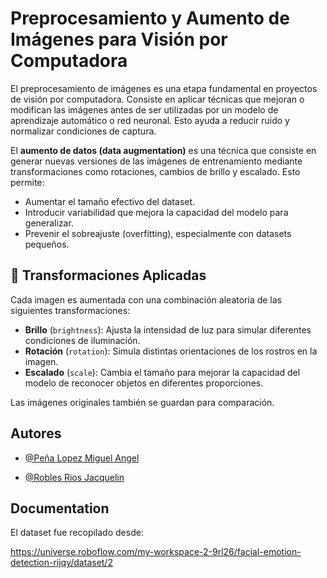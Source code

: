 # Preprocesamiento y Aumento de Imágenes para Visión por Computadora

El preprocesamiento de imágenes es una etapa fundamental en proyectos de visión por computadora. Consiste en aplicar técnicas que mejoran o modifican las imágenes antes de ser utilizadas por un modelo de aprendizaje automático o red neuronal. Esto ayuda a reducir ruido y normalizar condiciones de captura.

El **aumento de datos (data augmentation)** es una técnica que consiste en generar nuevas versiones de las imágenes de entrenamiento mediante transformaciones como rotaciones, cambios de brillo y escalado. Esto permite:

- Aumentar el tamaño efectivo del dataset.
- Introducir variabilidad que mejora la capacidad del modelo para generalizar.
- Prevenir el sobreajuste (overfitting), especialmente con datasets pequeños.

## 🔧 Transformaciones Aplicadas

Cada imagen es aumentada con una combinación aleatoria de las siguientes transformaciones:

- **Brillo** (`brightness`): Ajusta la intensidad de luz para simular diferentes condiciones de iluminación.
- **Rotación** (`rotation`): Simula distintas orientaciones de los rostros en la imagen.
- **Escalado** (`scale`): Cambia el tamaño para mejorar la capacidad del modelo de reconocer objetos en diferentes proporciones.

Las imágenes originales también se guardan para comparación.

## Autores

- [@Peña Lopez Miguel Angel](https://github.com/KingSplatt)

- [@Robles Rios Jacquelin](https://github.com/jacq1813)

## Documentation

El dataset fue recopilado desde:

https://universe.roboflow.com/my-workspace-2-9rl26/facial-emotion-detection-rijqy/dataset/2
